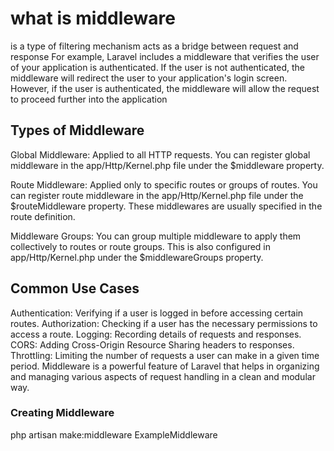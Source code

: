<!DOCTYPE html>
<html>
<body>
<h1>what is middleware</h1>
<p> is a type of filtering mechanism acts as a bridge between request and response
For example, Laravel includes a middleware that verifies the user of your application is authenticated. If the user is not authenticated, the middleware will redirect the user to your application's login screen. However, if the user is authenticated, the middleware will allow the request to proceed further into the application</p>
<h2>Types of Middleware</h2>
<p>
Global Middleware: Applied to all HTTP requests. You can register global middleware in the app/Http/Kernel.php file under the $middleware property.

Route Middleware: Applied only to specific routes or groups of routes. You can register route middleware in the app/Http/Kernel.php file under the $routeMiddleware property. These middlewares are usually specified in the route definition.

Middleware Groups: You can group multiple middleware to apply them collectively to routes or route groups. This is also configured in app/Http/Kernel.php under the $middlewareGroups property.
</p>

<h2>Common Use Cases</h2>
<p>
Authentication: Verifying if a user is logged in before accessing certain routes.
Authorization: Checking if a user has the necessary permissions to access a route.
Logging: Recording details of requests and responses.
CORS: Adding Cross-Origin Resource Sharing headers to responses.
Throttling: Limiting the number of requests a user can make in a given time period.
Middleware is a powerful feature of Laravel that helps in organizing and managing various aspects of request handling in a clean and modular way.
</p>
<h3>Creating Middleware</h3>
<p>php artisan make:middleware ExampleMiddleware</p>
</body>
</html>